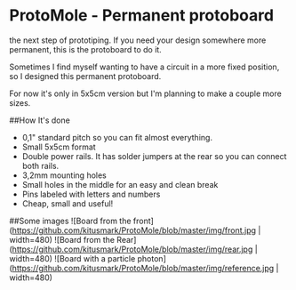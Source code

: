 # ProtoMole - Permanent protoboard
the next step of prototiping. If you need your design somewhere more permanent, this is the protoboard to do it.

Sometimes I find myself wanting to have a circuit in a more fixed position, so I designed this permanent protoboard.

For now it's only in 5x5cm version but I'm planning to make a couple more sizes.

##How It's done

+ 0,1" standard pitch so you can fit almost everything. 
+ Small 5x5cm format
+ Double power rails. It has solder jumpers at the rear so you can connect both rails.
+ 3,2mm mounting holes
+ Small holes in the middle for an easy and clean break
+ Pins labeled with letters and numbers
+ Cheap, small and useful!

##Some images
![Board from the front](https://github.com/kitusmark/ProtoMole/blob/master/img/front.jpg | width=480)
![Board from the Rear](https://github.com/kitusmark/ProtoMole/blob/master/img/rear.jpg | width=480)
![Board with a particle photon](https://github.com/kitusmark/ProtoMole/blob/master/img/reference.jpg | width=480)